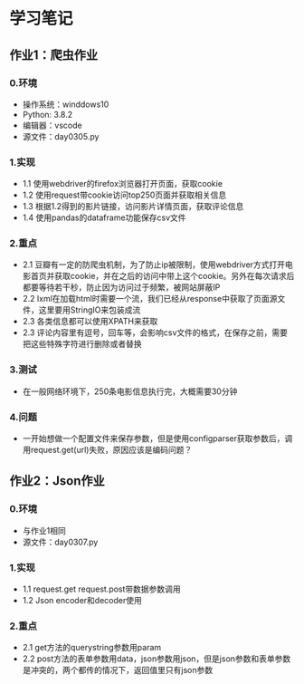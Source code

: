 # 学习笔记

## 作业1：爬虫作业

### 0.环境

* 操作系统：winddows10
* Python: 3.8.2
* 编辑器：vscode
* 源文件：day0305.py

### 1.实现

* 1.1 使用webdriver的firefox浏览器打开页面，获取cookie
* 1.2 使用request带cookie访问top250页面并获取相关信息
* 1.3 根据1.2得到的影片链接，访问影片详情页面，获取评论信息
* 1.4 使用pandas的dataframe功能保存csv文件

### 2.重点

* 2.1 豆瓣有一定的防爬虫机制，为了防止ip被限制，使用webdriver方式打开电影首页并获取cookie，并在之后的访问中带上这个cookie。另外在每次请求后都要等待若干秒，防止因为访问过于频繁，被网站屏蔽IP
* 2.2 lxml在加载html时需要一个流，我们已经从response中获取了页面源文件，这里要用StringIO来包装成流
* 2.3 各类信息都可以使用XPATH来获取
* 2.3 评论内容里有逗号，回车等，会影响csv文件的格式，在保存之前，需要把这些特殊字符进行删除或者替换

### 3.测试

* 在一般网络环境下，250条电影信息执行完，大概需要30分钟

### 4.问题

* 一开始想做一个配置文件来保存参数，但是使用configparser获取参数后，调用request.get(url)失败，原因应该是编码问题？

## 作业2：Json作业

### 0.环境

* 与作业1相同
* 源文件：day0307.py

### 1.实现

* 1.1 request.get request.post带数据参数调用
* 1.2 Json encoder和decoder使用

### 2.重点

* 2.1 get方法的querystring参数用param
* 2.2 post方法的表单参数用data，json参数用json，但是json参数和表单参数是冲突的，两个都传的情况下，返回值里只有json参数
